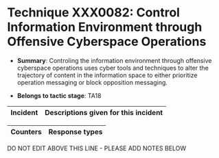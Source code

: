 # Technique XXX0082: Control Information Environment through Offensive Cyberspace Operations

* **Summary**: Controling the information environment through offensive cyberspace operations uses cyber tools and techniques to alter the trajectory of  content in the information space to either prioritize operation messaging or block opposition  messaging.

* **Belongs to tactic stage**: TA18


| Incident | Descriptions given for this incident |
| -------- | -------------------- |



| Counters | Response types |
| -------- | -------------- |


DO NOT EDIT ABOVE THIS LINE - PLEASE ADD NOTES BELOW